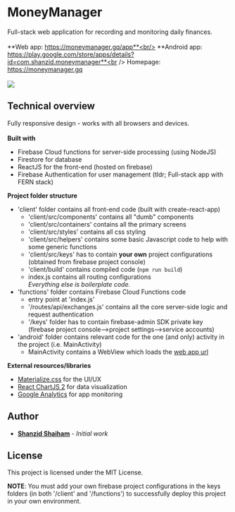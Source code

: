 # MoneyManager
Full-stack web application for recording and monitoring daily finances.<br/><br />
**Web app: https://moneymanager.gq/app**<br/>
**Android app: https://play.google.com/store/apps/details?id=com.shanzid.moneymanager**<br />
Homepage: https://moneymanager.gq<br /> <br />
<image src="screen.png" />
<br/>

## Technical overview
Fully responsive design - works with all browsers and devices.<br/><br/>
**Built with**
 - Firebase Cloud functions for server-side processing (using NodeJS)
 - Firestore for database
 - ReactJS for the front-end (hosted on firebase)
 - Firebase Authentication for user management
(tldr; Full-stack app with FERN stack)


 **Project folder structure**
 - 'client' folder contains all front-end code (built with create-react-app)
    - 'client/src/components' contains all "dumb" components
    - 'client/src/containers' contains all the primary screens
    - 'client/src/styles' contains all css styling
    - 'client/src/helpers' contains some basic Javascript code to help with some generic functions
    - 'client/src/keys' has to contain **your own** project configurations (obtained from firebase project console)
    - 'client/build' contains compiled code (`npm run build`)
    - index.js contains all routing configurations <br/>
    <i>Everything else is boilerplate code.</i>
 - 'functions' folder contains Firebase Cloud Functions code
    - entry point at 'index.js'
    - '/routes/api/exchanges.js' contains all the core server-side logic and request authentication
    - '/keys' folder has to contain firebase-admin SDK private key (firebase project console-->project settings-->service accounts)
 - 'android' folder contains relevant code for the one (and only) activity in the project (i.e. MainActivity)
    - MainActivity contains a WebView which loads the [web app url](https://moneymanager.gq/app)

**External resources/libraries**
 - [Materialize.css](https://materializecss.com/) for the UI/UX
 - [React ChartJS 2](https://github.com/jerairrest/react-chartjs-2) for data visualization
 - [Google Analytics](https://analytics.google.com/analytics/web/) for app monitoring

## Author

* **[Shanzid Shaiham](https://shanzid.com)** - *Initial work*

## License

This project is licensed under the MIT License.

**NOTE**:
You must add your own firebase project configurations in the keys folders (in both '/client' and '/functions') to successfully deploy this project in your own environment.
